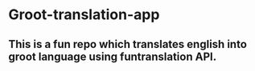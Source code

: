 # Groot-translation-app
## This is a fun repo which translates english into groot language using funtranslation API.
